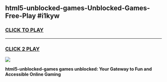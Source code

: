 
## html5-unblocked-games-Unblocked-Games-Free-Play #i1kyw
<h3>
<a href="https://us.freeplayer.one?title=html5-unblocked-games&ref=9M">CLICK TO PLAY</a></h3>
<hr>

<h3>
<a href="https://us.freeplayer.one?title=html5-unblocked-games&ref=9M">CLICK 2 PLAY</a>
  
</h3>

<a href="https://us.freeplayer.one?title=html5-unblocked-games&ref=9M"><img src="https://clearcache.store/games.png"></a>


**html5-unblocked-games games unblocked: Your Gateway to Fun and Accessible Online Gaming**
